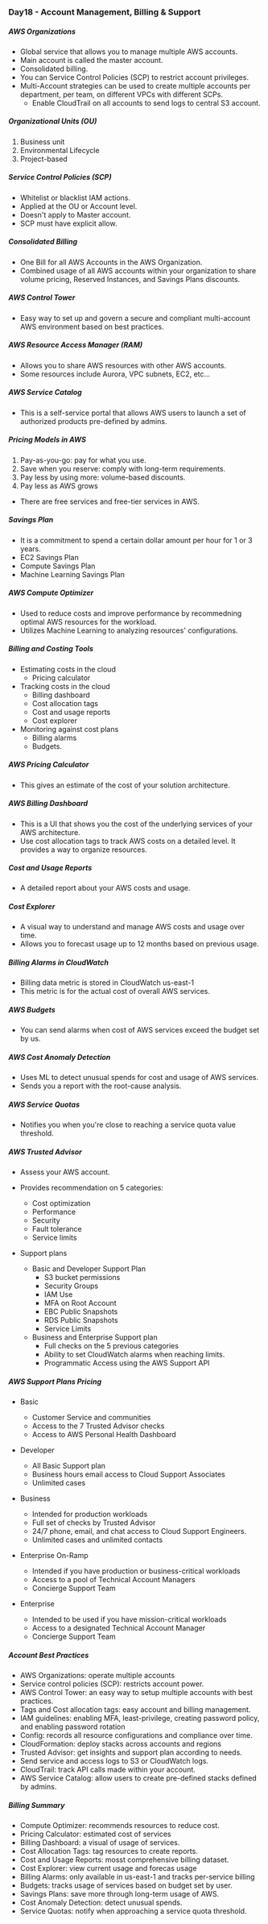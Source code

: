 ### Day18 - Account Management, Billing & Support

##### AWS Organizations
- Global service that allows you to manage multiple AWS accounts.
- Main account is called the master account.
- Consolidated billing.
- You can Service Control Policies (SCP) to restrict account privileges.
- Multi-Account strategies can be used to create multiple accounts per department, per team, on different VPCs with different SCPs.
  - Enable CloudTrail on all accounts to send logs to central S3 account.

##### Organizational Units (OU)
1. Business unit
2. Environmental Lifecycle
3. Project-based

##### Service Control Policies (SCP)
- Whitelist or blacklist IAM actions.
- Applied at the OU or Account level.
- Doesn't apply to Master account.
- SCP must have explicit allow. 

##### Consolidated Billing
- One Bill for all AWS Accounts in the AWS Organization.
- Combined usage of all AWS accounts within your organization to share volume pricing, Reserved Instances, and Savings Plans discounts.

##### AWS Control Tower
- Easy way to set up and govern a secure and compliant multi-account AWS environment based on best practices.

##### AWS Resource Access Manager (RAM)
- Allows you to share AWS resources with other AWS accounts.
- Some resources include Aurora, VPC subnets, EC2, etc...

##### AWS Service Catalog
- This is a self-service portal that allows AWS users to launch a set of authorized products pre-defined by admins.

##### Pricing Models in AWS
1. Pay-as-you-go: pay for what you use.
2. Save when you reserve: comply with long-term requirements.
3. Pay less by using more: volume-based discounts.
4. Pay less as AWS grows

- There are free services and free-tier services in AWS.

##### Savings Plan
- It is a commitment to spend a certain dollar amount per hour for 1 or 3 years.
- EC2 Savings Plan
- Compute Savings Plan
- Machine Learning Savings Plan

##### AWS Compute Optimizer
- Used to reduce costs and improve performance by recommedning optimal AWS resources for the workload.
- Utilizes Machine Learning to analyzing resources' configurations.

##### Billing and Costing Tools
- Estimating costs in the cloud
  - Pricing calculator
- Tracking costs in the cloud
  - Billing dashboard
  - Cost allocation tags
  - Cost and usage reports
  - Cost explorer
- Monitoring against cost plans
  - Billing alarms
  - Budgets.

##### AWS Pricing Calculator
- This gives an estimate of the cost of your solution architecture.

##### AWS Billing Dashboard
- This is a UI that shows you the cost of the underlying services of your AWS architecture.
- Use cost allocation tags to track AWS costs on a detailed level. It provides a way to organize resources. 

##### Cost and Usage Reports
- A detailed report about your AWS costs and usage.

##### Cost Explorer
- A visual way to understand and manage AWS costs and usage over time.
- Allows you to forecast usage up to 12 months based on previous usage.

##### Billing Alarms in CloudWatch
- Billing data metric is stored in CloudWatch us-east-1
- This metric is for the actual cost of overall AWS services.

##### AWS Budgets
- You can send alarms when cost of AWS services exceed the budget set by us.

##### AWS Cost Anomaly Detection
- Uses ML to detect unusual spends for cost and usage of AWS services.
- Sends you a report with the root-cause analysis.

##### AWS Service Quotas
- Notifies you when you're close to reaching a service quota value threshold.

##### AWS Trusted Advisor
- Assess your AWS account.
- Provides recommendation on 5 categories:
  - Cost optimization
  - Performance
  - Security
  - Fault tolerance
  - Service limits

- Support plans
  - Basic and Developer Support Plan
    - S3 bucket permissions
    - Security Groups
    - IAM Use
    - MFA on Root Account
    - EBC Public Snapshots
    - RDS Public Snapshots
    - Service Limits
  - Business and Enterprise Support plan
    - Full checks on the 5 previous categories
    - Ability to set CloudWatch alarms when reaching limits.
    - Programmatic Access using the AWS Support API

##### AWS Support Plans Pricing
- Basic
  - Customer Service and communities
  - Access to the 7 Trusted Advisor checks
  - Access to AWS Personal Health Dashboard

- Developer
  - All Basic Support plan
  - Business hours email access to Cloud Support Associates
  - Unlimited cases

- Business
  - Intended for production workloads
  - Full set of checks by Trusted Advisor
  - 24/7 phone, email, and chat access to Cloud Support Engineers.
  - Unlimited cases and unlimited contacts

- Enterprise On-Ramp
  - Intended if you have production or business-critical workloads
  - Access to a pool of Technical Account Managers
  - Concierge Support Team

- Enterprise
  - Intended to be used if you have mission-critical workloads
  - Access to a designated Technical Account Manager
  - Concierge Support Team


##### Account Best Practices
- AWS Organizations: operate multiple accounts
- Service control policies (SCP): restricts account power.
- AWS Control Tower: an easy way to setup multiple accounts with best practices.
- Tags and Cost allocation tags: easy account and billing management.
- IAM guidelines: enabling MFA, least-privilege, creating password policy, and enabling password rotation
- Config: records all resource configurations and compliance over time.
- CloudFormation: deploy stacks across accounts and regions
- Trusted Advisor: get insights and support plan according to needs.
- Send service and access logs to S3 or CloudWatch logs.
- CloudTrail: track API calls made within your account.
- AWS Service Catalog: allow users to create pre-defined stacks defined by admins.

##### Billing Summary
- Compute Optimizer: recommends resources to reduce cost.
- Pricing Calculator: estimated cost of services
- Billing Dashboard: a visual of usage of services.
- Cost Allocation Tags: tag resources to create reports.
- Cost and Usage Reports: mosst comprehensive billing dataset. 
- Cost Explorer: view current usage and forecas usage
- Billing Alarms: only available in us-east-1 and tracks per-service billing
- Budgets: tracks usage of services based on budget set by user.
- Savings Plans: save more through long-term usage of AWS.
- Cost Anomaly Detection: detect unusual spends.
- Service Quotas: notify when approaching a service quota threshold.